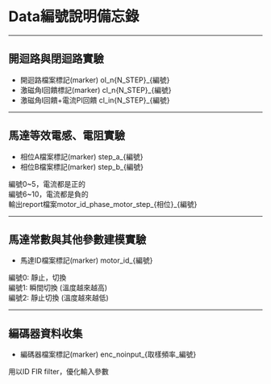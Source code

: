 # Data編號說明備忘錄

---

## 開迴路與閉迴路實驗
- 開迴路檔案標記(marker)
    ol_n{N_STEP}_{編號}
- 激磁角I回饋標記(marker)
    cl_n{N_STEP}_{編號}
- 激磁角I回饋+電流PI回饋
    cl_in{N_STEP}_{編號}

---

## 馬達等效電感、電阻實驗
- 相位A檔案標記(marker)
    step_a_{編號}
- 相位B檔案標記(marker)
    step_b_{編號}

編號0~5，電流都是正的  
編號6~10，電流都是負的  
輸出report檔案motor_id_phase_motor_step_{相位}_{編號}

---

## 馬達常數與其他參數建模實驗
- 馬達ID檔案標記(marker)
    motor_id_{編號}

編號0: 靜止，切換  
編號1: 瞬間切換 (溫度越來越高)  
編號2: 靜止切換 (溫度越來越低)  

---

## 編碼器資料收集
- 編碼器檔案標記(marker)
    enc_noinput_{取樣頻率_編號}

用以ID FIR filter，優化輸入參數

